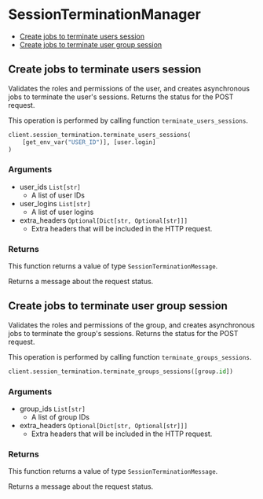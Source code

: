 # SessionTerminationManager

- [Create jobs to terminate users session](#create-jobs-to-terminate-users-session)
- [Create jobs to terminate user group session](#create-jobs-to-terminate-user-group-session)

## Create jobs to terminate users session

Validates the roles and permissions of the user,
and creates asynchronous jobs
to terminate the user's sessions.
Returns the status for the POST request.

This operation is performed by calling function `terminate_users_sessions`.

```python
client.session_termination.terminate_users_sessions(
    [get_env_var("USER_ID")], [user.login]
)
```

### Arguments

- user_ids `List[str]`
  - A list of user IDs
- user_logins `List[str]`
  - A list of user logins
- extra_headers `Optional[Dict[str, Optional[str]]]`
  - Extra headers that will be included in the HTTP request.

### Returns

This function returns a value of type `SessionTerminationMessage`.

Returns a message about the request status.

## Create jobs to terminate user group session

Validates the roles and permissions of the group,
and creates asynchronous jobs
to terminate the group's sessions.
Returns the status for the POST request.

This operation is performed by calling function `terminate_groups_sessions`.

```python
client.session_termination.terminate_groups_sessions([group.id])
```

### Arguments

- group_ids `List[str]`
  - A list of group IDs
- extra_headers `Optional[Dict[str, Optional[str]]]`
  - Extra headers that will be included in the HTTP request.

### Returns

This function returns a value of type `SessionTerminationMessage`.

Returns a message about the request status.

